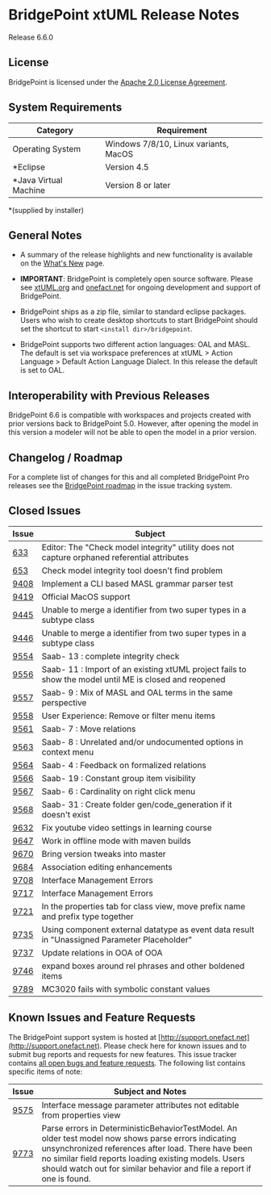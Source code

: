BridgePoint xtUML Release Notes
========================

Release 6.6.0

License
-------
BridgePoint is licensed under the [Apache 2.0 License Agreement](http://www.apache.org/licenses/LICENSE-2.0).  


System Requirements
-------
  
| Category              | Requirement                          |
|-----------------------|--------------------------------------|
| Operating System      | Windows 7/8/10, Linux variants, MacOS|
| *Eclipse              | Version 4.5                          |
| *Java Virtual Machine | Version 8 or later                   |

*(supplied by installer)
    

General Notes
------
* A summary of the release highlights and new functionality is available on the 
[What's New](../WhatsNew/WhatsNew.html) page.  
  
* __IMPORTANT__: BridgePoint is completely open source software. 
Please see [xtUML.org](http://xtuml.org) and [onefact.net](http://onefact.net) 
for ongoing development and support of BridgePoint.  
  
* BridgePoint ships as a zip file, similar to standard eclipse packages. Users 
who wish to create desktop shortcuts to start BridgePoint should set the 
shortcut to start ```<install dir>/bridgepoint```.  

* BridgePoint supports two different action languages: OAL and MASL.  The default
is set via workspace preferences at xtUML > Action Language > Default Action Language Dialect.
In this release the default is set to OAL.       
  
Interoperability with Previous Releases
------
BridgePoint 6.6 is compatible with workspaces and projects created with prior 
versions back to BridgePoint 5.0.  However, after opening the model in this version
a modeler will not be able to open the model in a prior version.   

Changelog / Roadmap
------
For a complete list of changes for this and all completed BridgePoint Pro releases see the 
[BridgePoint roadmap](https://support.onefact.net/projects/bridgepoint/roadmap?utf8=%E2%9C%93&completed=1) in the issue tracking system.  

Closed Issues
------
 
| Issue |  Subject |
|-------|-----------------------------------------------------------------|
[633](https://support.onefact.net/issues/633) |   Editor: The "Check model integrity" utility does not capture orphaned referential attributes
[653](https://support.onefact.net/issues/653) |  Check model integrity tool doesn't find problem
[9408](https://support.onefact.net/issues/9408) |  Implement a CLI based MASL grammar parser test
[9419](https://support.onefact.net/issues/9419) |  Official MacOS support
[9445](https://support.onefact.net/issues/9445) |  Unable to merge a identifier from two super types in a subtype class
[9446](https://support.onefact.net/issues/9446) |  Unable to merge a identifier from two super types in a subtype class
[9554](https://support.onefact.net/issues/9554) |  Saab- 13 : complete integrity check
[9556](https://support.onefact.net/issues/9556) |  Saab- 11 : Import of an existing xtUML project fails to show the model until ME is closed and reopened
[9557](https://support.onefact.net/issues/9557) |  Saab- 9 : Mix of MASL and OAL terms in the same perspective
[9558](https://support.onefact.net/issues/9558) |  User Experience: Remove or filter menu items
[9561](https://support.onefact.net/issues/9561) |  Saab- 7 : Move relations
[9563](https://support.onefact.net/issues/9563) |  Saab- 8 : Unrelated and/or undocumented options in context menu
[9564](https://support.onefact.net/issues/9564) |  Saab- 4 : Feedback on formalized relations
[9566](https://support.onefact.net/issues/9566) |  Saab- 19 : Constant group item visibility
[9567](https://support.onefact.net/issues/9567) |  Saab- 6 : Cardinality on right click menu
[9568](https://support.onefact.net/issues/9568) |  Saab- 31 : Create folder gen/code_generation if it doesn't exist
[9632](https://support.onefact.net/issues/9632) |  Fix youtube video settings in learning course
[9647](https://support.onefact.net/issues/9647) |  Work in offline mode with maven builds
[9670](https://support.onefact.net/issues/9670) |  Bring version tweaks into master
[9684](https://support.onefact.net/issues/9684) |  Association editing enhancements
[9708](https://support.onefact.net/issues/9708) |  Interface Management Errors
[9717](https://support.onefact.net/issues/9717) |  Interface Management Errors
[9721](https://support.onefact.net/issues/9721) |  In the properties tab for class view, move prefix name and prefix type together
[9735](https://support.onefact.net/issues/9735) |  Using component external datatype as event data result in "Unassigned Parameter Placeholder"
[9737](https://support.onefact.net/issues/9737) |  Update relations in OOA of OOA
[9746](https://support.onefact.net/issues/9746) |  expand boxes around rel phrases and other boldened items
[9789](https://support.onefact.net/issues/9789) |  MC3020 fails with symbolic constant values

Known Issues and Feature Requests
------
The BridgePoint support system is hosted at [http://support.onefact.net](http://support.onefact.net). Please check here for known issues and to 
submit bug reports and requests for new features. This issue tracker contains [all open bugs and feature requests](https://support.onefact.net/projects/bridgepoint/issues?utf8=%E2%9C%93&set_filter=1&f%5B%5D=status_id&op%5Bstatus_id%5D=%3D&v%5Bstatus_id%5D%5B%5D=1&v%5Bstatus_id%5D%5B%5D=7&v%5Bstatus_id%5D%5B%5D=2&f%5B%5D=&c%5B%5D=project&c%5B%5D=status&c%5B%5D=subject&c%5B%5D=fixed_version&c%5B%5D=due_date&group_by=&t%5B%5D=). The 
following list contains specific items of note:  

| Issue |  Subject and Notes |
|-------|-----------------------------------------------------------------|
[9575](https://support.onefact.net/issues/9575) | Interface message parameter attributes not editable from properties view  
[9773](https://support.onefact.net/issues/9773) | Parse errors in DeterministicBehaviorTestModel.  An older test model now shows parse errors indicating unsynchronized references after load. There have been no similar field reports loading existing models. Users should watch out for similar behavior and file a report if one is found.   
  